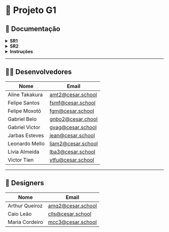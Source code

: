# 📌 Projeto G1

## 📂 Documentação

<details>
  <summary><strong>SR1</strong></summary>

### 🔗 Links importantes

- **Jira Board**: [Acessar Jira](https://leonardojadm.atlassian.net/jira/software/projects/KAN/boards/1)
- **Figma Design**: [Acessar Figma](https://www.figma.com/design/9ReksTr1F9ioQS0nLxh8uD/Design-Site---App?node-id=0-1&p=f&t=4Yl58wzYC7nyVaBB-0)
- **Screencast**: [Assistir vídeo](https://www.youtube.com/watch?v=fthNQrWa0UU)

### 📋 

- **Sprint do  Jira**  
![Image](https://github.com/user-attachments/assets/8a45005d-0fb7-42d0-9845-6b9503d5d391)
- **Backlog**  
  ![image](https://github.com/user-attachments/assets/54de73d8-da35-49f8-982f-693cb920540b)
- **Bug Tracker**  
  ![image](https://github.com/user-attachments/assets/d566be7f-fc58-4e18-93a0-381e0e008c9e)

</details>

<details>
  <summary><strong>SR2</strong></summary>

### 🔗 Links importantes

- **Jira Board**: [Acessar Jira](https://leonardojadm.atlassian.net/jira/software/projects/KAN/boards/1)
- **Figma Design**: [Acessar Figma](https://www.figma.com/design/9ReksTr1F9ioQS0nLxh8uD/Design-Site---App?node-id=0-1&p=f&t=4Yl58wzYC7nyVaBB-0)
- **Screencast**: [Assistir vídeo](https://www.youtube.com/watch?v=ctvUb8KZQtM&feature=youtu.be)

### 📋 

- **Sprint do  Jira**  
![Image](https://github.com/user-attachments/assets/4e27c873-8782-491b-849a-461f0fc7d695)

- **Backlog**  
![Image](https://github.com/user-attachments/assets/9f344bab-f01a-4e49-be05-cfb8ae64aa85)
- **Bug Tracker**  
![Image](https://github.com/user-attachments/assets/303a2753-f06a-4f29-9066-e8f6b2f1389c)

</details>

<details>
  <summary><strong>Instruções</strong></summary>

### 🧭 Navegação da Aplicação
Ao acessar a aplicação, o usuário terá três opções principais na tela inicial:

### 🔐 Log in
Permite acessar uma conta de professor ou aluno, com funcionalidades distintas para cada perfil.

### 📝 Cadastro
Página destinada ao candidato, onde ele deve preencher seus dados pessoais. Esses dados serão posteriormente analisados por um professor, que poderá aprová-lo como aluno.

### 🏫 Sobre a Instituição
Nesta seção, é possível:

- Visualizar a história da instituição;

- Preencher um formulário de contato, que envia uma mensagem para o e-mail informado pelo visitante.

## 👩‍🏫 Funcionalidades do Professor
Após o login, o professor tem acesso às seguintes funcionalidades no menu inicial:

### 📋 Lista de Candidatos: visualizar os candidatos cadastrados e aprovar aqueles que se tornarão alunos.

### 📢 Avisos: criar avisos para os alunos.

### 🏫 Gerenciar Turmas:

- Visualizar as turmas que leciona;

- Criar novas turmas;

- Adicionar conteúdo às turmas.

### 🗓️ Lista de Presença:

- Selecionar uma turma e o dia da aula;

- Registrar a presença dos alunos.

### 📆 Calendário: visualizar e adicionar eventos no calendário institucional.

### 💬 Chat com Alunos: enviar mensagens diretas para os alunos.

## 👨‍🎓 Funcionalidades do Aluno
Após o login, o aluno tem acesso às seguintes funcionalidades no menu inicial:

### 📚 Minhas Turmas:

- Acessar as turmas nas quais está matriculado;

- Visualizar os conteúdos das turmas;

- Se matricular em novas turmas utilizando um código fornecido pelo professor.

### 📆 Calendário: visualizar os eventos programados no calendário.

### 📢 Avisos: visualizar avisos enviados pelos professores.

### 💬 Chat: enviar mensagens para os professores.

### 📅 Horário: visualizar o horário das aulas, com o dia e o nome do professor.



</details>

---

## 👨‍💻 Desenvolvedores

| Nome             | Email                              |
|------------------|-------------------------------------|
| Aline Takakura   | [amt2@cesar.school](mailto:amt2@cesar.school) |
| Felipe Santos    | [fsmf@cesar.school](mailto:fsmf@cesar.school) |
| Felipe Moxotó    | [fgm@cesar.school](mailto:fgm@cesar.school)   |
| Gabriel Belo     | [gnbo2@cesar.chool](mailto:gnbo2@cesar.chool) |
| Gabriel Victor   | [gvag@cesar.school](mailto:gvag@cesar.school) |
| Jarbas Esteves   | [jean@cesar.school](mailto:jean@cesar.school) |
| Leonardo Mello   | [ljam2@cesar.school](mailto:ljam2@cesar.school) |
| Lívia Almeida    | [lba3@cesar.school](mailto:lba3@cesar.school) |
| Victor Tien      | [vtfu@cesar.school](mailto:vtfu@cesar.school) |

---

## 🎨 Designers

| Nome              | Email                              |
|-------------------|-------------------------------------|
| Arthur Queiroz    | [amq2@cesar.school](mailto:amq2@cesar.school) |
| Caio Leão         | [clls@cesar.school](mailto:clls@cesar.school) |
| Maria Cordeiro    | [mcc3@cesar.school](mailto:mcc3@cesar.school) |
